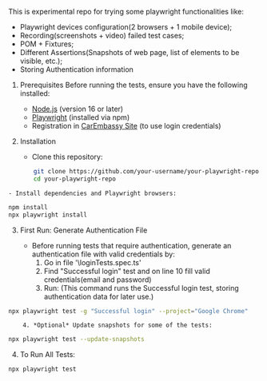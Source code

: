 This is experimental repo for trying some playwright functionalities like:
- Playwright devices configuration(2 browsers + 1 mobile device);
- Recording(screenshots + video) failed test cases;
- POM + Fixtures;
- Different Assertions(Snapshots of web page, list of elements to be visible, etc.);
- Storing Authentication information


1. Prerequisites
    Before running the tests, ensure you have the following installed:

    - [Node.js](https://nodejs.org/) (version 16 or later)
    - [Playwright](https://playwright.dev/) (installed via npm)
    - Registration in [CarEmbassy Site](https://www.carembassy.com/) (to use login credentials)

2. Installation
    - Clone this repository:
```sh   
       git clone https://github.com/your-username/your-playwright-repo.git
       cd your-playwright-repo
```
    - Install dependencies and Playwright browsers:
```sh
npm install
npx playwright install
```

3. First Run: Generate Authentication File

    - Before running tests that require authentication, generate an authentication file with valid credentials by:
        1. Go in file '\loginTests.spec.ts'
        2. Find "Successful login" test and on line 10 fill valid credentials(email and password) 
        3. Run: (This command runs the Successful login test, storing authentication data for later use.)
```sh
npx playwright test -g "Successful login" --project="Google Chrome"
```
        4. *Optional* Update snapshots for some of the tests:
```sh
npx playwright test --update-snapshots
```
        
4. To Run All Tests:
```sh
npx playwright test
```